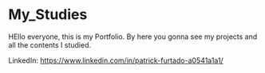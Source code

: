 # My_Studies

HEllo everyone, this is my Portfolio.
By here you gonna see my projects and all the contents I studied.

LinkedIn: https://www.linkedin.com/in/patrick-furtado-a0541a1a1/
